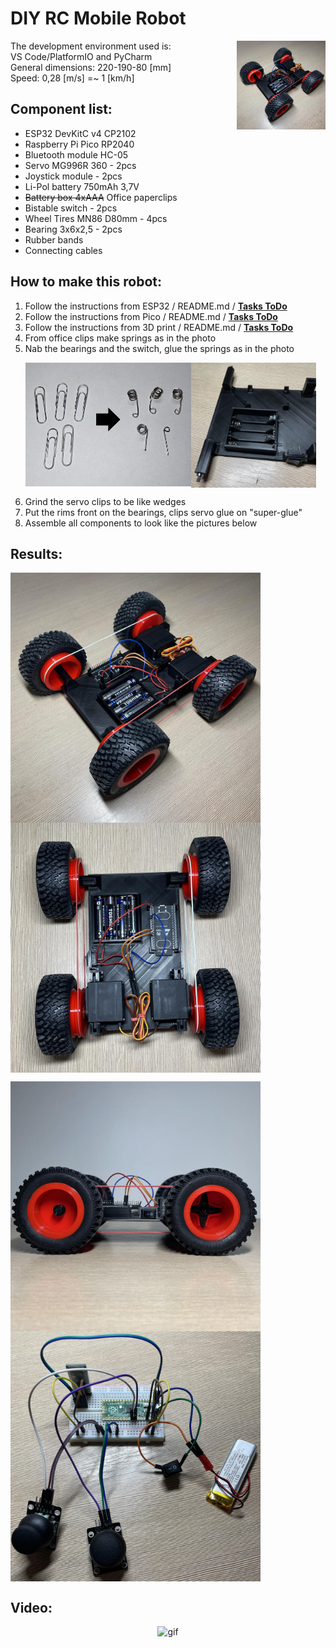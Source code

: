 # DIY RC Mobile Robot
<img src="https://github.com/PMajerczyk/DIY-RC-MobileRobot/blob/main/3D%20print/img/MobileRobot.jpg" alt="jpg" width="142" align="right">
 The development environment used is: <br> 
 VS Code/PlatformIO and PyCharm <br>
 General dimensions: 220-190-80 [mm] <br>
 Speed: 0,28 [m/s] =~ 1 [km/h]
 
## Component list:
- ESP32 DevKitC v4 CP2102 
- Raspberry Pi Pico RP2040
- Bluetooth module HC-05
- Servo MG996R 360 - 2pcs
- Joystick module - 2pcs
- Li-Pol battery 750mAh 3,7V
- ~~Battery box 4xAAA~~ Office paperclips
- Bistable switch - 2pcs
- Wheel Tires MN86 D80mm - 4pcs
- Bearing 3x6x2,5 - 2pcs
- Rubber bands
- Connecting cables

## How to make this robot:
1. Follow the instructions from ESP32 / README.md / [**Tasks ToDo**](https://github.com/PMajerczyk/DIY-RC-MobileRobot/blob/main/ESP32/README.md#tasks-todo)
2. Follow the instructions from Pico / README.md / [**Tasks ToDo**](https://github.com/PMajerczyk/DIY-RC-MobileRobot/blob/main/Pico/README.md#tasks-todo)
3. Follow the instructions from 3D print / README.md / [**Tasks ToDo**](https://github.com/PMajerczyk/DIY-RC-MobileRobot/blob/main/3D%20print/README.md#tasks-todo)
4. From office clips make springs as in the photo
5. Nab the bearings and the switch, glue the springs as in the photo<p><img src="https://github.com/PMajerczyk/DIY-RC-MobileRobot/blob/main/3D%20print/img/Batterybox.jpg" alt="jpg" width="200" align="center">
    <img src="https://github.com/PMajerczyk/DIY-RC-MobileRobot/blob/main/3D%20print/img/Paperclip.jpg" alt="jpg" width="265" align="left"></p>
6. Grind the servo clips to be like wedges
7. Put the rims front on the bearings, clips servo glue on "super-glue"
8. Assemble all components to look like the pictures below

## Results:
<p>
    <img src="https://github.com/PMajerczyk/DIY-RC-MobileRobot/blob/main/3D%20print/img/MobileRobot.jpg" alt="jpg" width="400" align="center">
    <img src="https://github.com/PMajerczyk/DIY-RC-MobileRobot/blob/main/3D%20print/img/MobileRobot_top.jpg" alt="jpg" width="400" align="center">
</p>
<p>
    <img src="https://github.com/PMajerczyk/DIY-RC-MobileRobot/blob/main/3D%20print/img/MobileRobot_side.jpg" alt="jpg" width="400" align="center">
    <img src="https://github.com/PMajerczyk/DIY-RC-MobileRobot/blob/main/Pico/Pico_connection.jpg" alt="jpg" width="400" align="center">
</p>

## Video:
<p align="center">
    <img src="https://github.com/PMajerczyk/DIY-RC-MobileRobot/blob/main/3D%20print/img/MobileRobot.gif" alt="gif" width="600">
</p>

